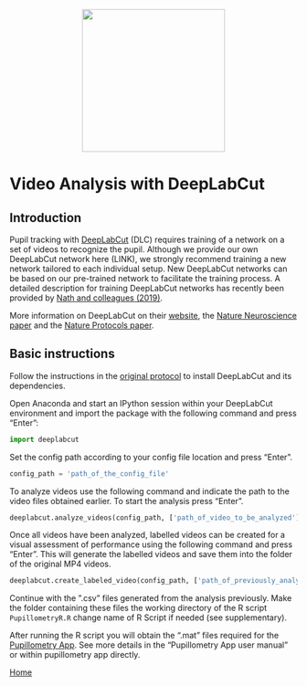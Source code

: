 <p align="center">
  <img width="250" src="assets/images/DLC_labeled.gif">
</p>

# Video Analysis with DeepLabCut

## Introduction
Pupil tracking with [DeepLabCut](http://www.mousemotorlab.org/deeplabcut) (DLC) requires training of a network on a set of videos to recognize the pupil. Although we provide our own DeepLabCut network here (LINK), we strongly recommend training a new network tailored to each individual setup. New DeepLabCut networks can be based on our pre-trained network to facilitate the training process. A detailed description for training DeepLabCut networks has recently been provided by [Nath and colleagues (2019)](https://www.nature.com/articles/s41596-019-0176-0).


More information on DeepLabCut on their [website](http://www.mousemotorlab.org/deeplabcut), the [Nature Neuroscience paper](https://www.nature.com/articles/s41593-018-0209-y) and the [Nature Protocols paper](https://www.nature.com/articles/s41596-019-0176-0).

## Basic instructions
Follow the instructions in the [original protocol](https://www.nature.com/articles/s41596-019-0176-0) to install DeepLabCut and its dependencies.

Open Anaconda and start an IPython session within your DeepLabCut environment and import the package with the following command and press “Enter”:

```python
import deeplabcut
```

Set the config path according to your config file location and press “Enter”.

```python
config_path = 'path_of_the_config_file'
```

To analyze videos use the following command and indicate the path to the video files obtained earlier. To start the analysis press “Enter”.

```python
deeplabcut.analyze_videos(config_path, ['path_of_video_to_be_analyzed'], save_as_csv=True)
```

Once all videos have been analyzed, labelled videos can be created for a visual assessment of performance using the following command and press “Enter”. This will generate the labelled videos and save them into the folder of the original MP4 videos.


```python
deeplabcut.create_labeled_video(config_path, ['path_of_previously_analyzed_video'])
```

Continue with the ”.csv” files generated from the analysis previously. Make the folder containing these files the working directory of the R script `PupillometryR.R` change name of R Script if needed (see supplementary).

After running the R script you will obtain the “.mat” files required for the [Pupillometry App](./APP.md). See more details in the “Pupillometry App user manual” or within pupillometry app directly.


[Home](./index.html)

